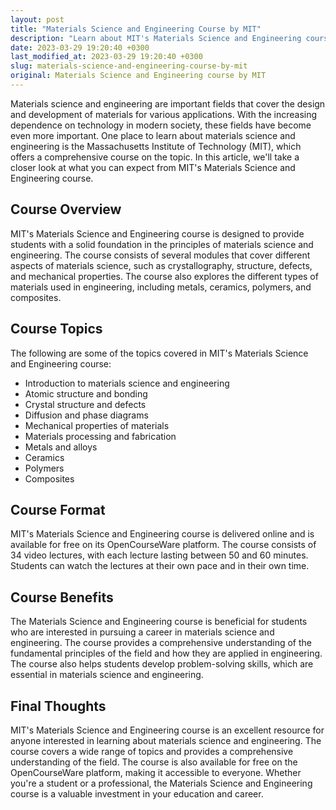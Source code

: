 ```yaml
---
layout: post
title: "Materials Science and Engineering Course by MIT"
description: "Learn about MIT's Materials Science and Engineering course, which covers the fundamental principles of materials science and how they are applied in engineering."
date: 2023-03-29 19:20:40 +0300
last_modified_at: 2023-03-29 19:20:40 +0300
slug: materials-science-and-engineering-course-by-mit
original: Materials Science and Engineering course by MIT
---
```

Materials science and engineering are important fields that cover the design and development of materials for various applications. With the increasing dependence on technology in modern society, these fields have become even more important. One place to learn about materials science and engineering is the Massachusetts Institute of Technology (MIT), which offers a comprehensive course on the topic. In this article, we'll take a closer look at what you can expect from MIT's Materials Science and Engineering course.

## Course Overview

MIT's Materials Science and Engineering course is designed to provide students with a solid foundation in the principles of materials science and engineering. The course consists of several modules that cover different aspects of materials science, such as crystallography, structure, defects, and mechanical properties. The course also explores the different types of materials used in engineering, including metals, ceramics, polymers, and composites.

## Course Topics

The following are some of the topics covered in MIT's Materials Science and Engineering course:

- Introduction to materials science and engineering
- Atomic structure and bonding
- Crystal structure and defects
- Diffusion and phase diagrams
- Mechanical properties of materials
- Materials processing and fabrication
- Metals and alloys
- Ceramics
- Polymers
- Composites

## Course Format

MIT's Materials Science and Engineering course is delivered online and is available for free on its OpenCourseWare platform. The course consists of 34 video lectures, with each lecture lasting between 50 and 60 minutes. Students can watch the lectures at their own pace and in their own time.

## Course Benefits

The Materials Science and Engineering course is beneficial for students who are interested in pursuing a career in materials science and engineering. The course provides a comprehensive understanding of the fundamental principles of the field and how they are applied in engineering. The course also helps students develop problem-solving skills, which are essential in materials science and engineering.

## Final Thoughts

MIT's Materials Science and Engineering course is an excellent resource for anyone interested in learning about materials science and engineering. The course covers a wide range of topics and provides a comprehensive understanding of the field. The course is also available for free on the OpenCourseWare platform, making it accessible to everyone. Whether you're a student or a professional, the Materials Science and Engineering course is a valuable investment in your education and career.